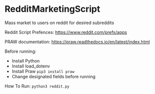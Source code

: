 # RedditMarketingScript
Mass market to users on reddit for desired subreddits

Reddit Script Prefences: https://www.reddit.com/prefs/apps

PRAW documentation:  https://praw.readthedocs.io/en/latest/index.html

Before running:
- Install Python
- Install load_dotenv
- Install Praw
`pip3 install praw`
- Change designated fields before running

How To Run:
`python3 reddit.py`

